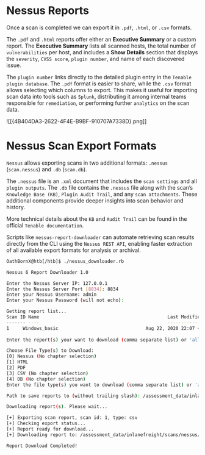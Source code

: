 # Nessus Reports

Once a scan is completed we can export it in `.pdf`, `.html`, or `.csv` formats.

The `.pdf` and `.html` reports offer either an **Executive Summary** or a custom report. The **Executive Summary** lists all scanned hosts, the total number of `vulnerabilities` per host, and includes a **Show Details** section that displays the `severity`, `CVSS score`, `plugin number`, and name of each discovered issue.

The `plugin number` links directly to the detailed plugin entry in the `Tenable plugin database`. The `.pdf` format is easier to share, while the `.csv` format allows selecting which columns to export. This makes it useful for importing scan data into tools such as `Splunk`, distributing it among internal teams responsible for `remediation`, or performing further `analytics` on the scan data.

![[{4B404DA3-2622-4F4E-B9BF-910707A7338D}.png]]

# Nessus Scan Export Formats

`Nessus` allows exporting scans in two additional formats: `.nessus` (`scan.nessus`) and `.db` (`scan.db`).

The `.nessus` file is an `.xml` document that includes the `scan settings` and all `plugin outputs`. The `.db` file contains the `.nessus` file along with the scan’s `Knowledge Base (KB)`, `Plugin Audit Trail`, and any `scan attachments`. These additional components provide deeper insights into scan behavior and history.

More technical details about the `KB` and `Audit Trail` can be found in the official `Tenable documentation`.

Scripts like `nessus-report-downloader` can automate retrieving scan results directly from the CLI using the `Nessus REST API`, enabling faster extraction of all available export formats for analysis or archival.

```bash
OathBornX@htb[/htb]$ ./nessus_downloader.rb 

Nessus 6 Report Downloader 1.0

Enter the Nessus Server IP: 127.0.0.1
Enter the Nessus Server Port [8834]: 8834
Enter your Nessus Username: admin
Enter your Nessus Password (will not echo): 

Getting report list...
Scan ID Name                                               Last Modified                  Status         
------- ----                                               -------------                  ------         
1     Windows_basic                                Aug 22, 2020 22:07 +00:00      completed      
         
Enter the report(s) your want to download (comma separate list) or 'all': 1

Choose File Type(s) to Download: 
[0] Nessus (No chapter selection)
[1] HTML
[2] PDF
[3] CSV (No chapter selection)
[4] DB (No chapter selection)
Enter the file type(s) you want to download (comma separate list) or 'all': 3

Path to save reports to (without trailing slash): /assessment_data/inlanefreight/scans/nessus

Downloading report(s). Please wait...

[+] Exporting scan report, scan id: 1, type: csv
[+] Checking export status...
[+] Report ready for download...
[+] Downloading report to: /assessment_data/inlanefreight/scans/nessus/inlanefreight_basic_5y3hxp.csv

Report Download Completed!
```